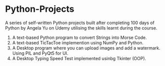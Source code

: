 # Python-Projects
A series of self-written Python projects built after completing 100 days of Python by Angela Yu on Udemy utilising the skills learnt during the course.

1. A text-based Python program to convert Strings into Morse Code.
2. A text-based TicTacToe implemention using NumPy and Python.
3. A Desktop program where you can upload images and add a watermark. Using PIL and PyQt5 for UI.
4. A Desktop Typing Speed Test implemented usinbg Tkinter (OOP).
